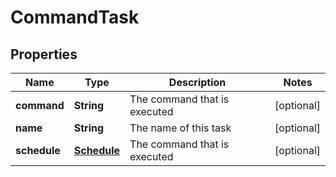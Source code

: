 
# CommandTask

## Properties
Name | Type | Description | Notes
------------ | ------------- | ------------- | -------------
**command** | **String** | The command that is executed |  [optional]
**name** | **String** | The name of this task |  [optional]
**schedule** | [**Schedule**](Schedule.md) | The command that is executed |  [optional]



